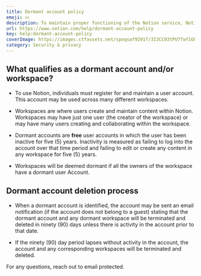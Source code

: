 ```yaml
---
title: Dormant account policy
emoji: 💤
description: To maintain proper functioning of the Notion service, Notion maintains this dormant account deletion policy 💤
url: https://www.notion.com/help/dormant-account-policy
key: help:dormant-account-policy
coverImage: https://images.ctfassets.net/spoqsaf9291f/3I3CC03tPU7fwY1GPrepKv/956d7710706f2a9707637e84b278f75b/Dormant_Account_Policy.png
category: Security & privacy
---
```


## What qualifies as a dormant account and/or workspace?

* To use Notion, individuals must register for and maintain a user account. This account may be used across many different workspaces.

* Workspaces are where users create and maintain content within Notion. Workspaces may have just one user (the creator of the workspace) or may have many users creating and collaborating within the workspace.

* Dormant accounts are **free** user accounts in which the user has been inactive for five (5) years. Inactivity is measured as failing to log into the account over that time period and failing to edit or create any content in any workspace for five (5) years.

* Workspaces will be deemed dormant if all the owners of the workspace have a dormant user Account.

## Dormant account deletion process

* When a dormant account is identified, the account may be sent an email notification (if the account does not belong to a guest) stating that the dormant account and any dormant workspace will be terminated and deleted in ninety (90) days unless there is activity in the account prior to that date.

* If the ninety (90) day period lapses without activity in the account, the account and any corresponding workspaces will be terminated and deleted.

For any questions, reach out to email protected.
